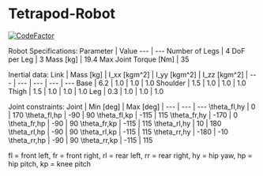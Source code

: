 # Tetrapod-Robot

[![CodeFactor](https://www.codefactor.io/repository/github/Pathorse/Tetrapod-Robot/badge)](https://www.codefactor.io/repository/github/Pathorse/Tetrapod-Robot)


Robot Specifications:
Parameter | Value
--- | ---
Number of Legs | 4
DoF per Leg | 3
Mass [kg] | 19.4
Max Joint Torque [Nm] | 35

Inertial data:
Link | Mass [kg] | I_xx [kgm^2] | I_yy [kgm^2] | I_zz [kgm^2] |
--- | --- | --- | --- | --- 
Base | 6.2 | 1.0 | 1.0 | 1.0
Shoulder | 1.5 | 1.0 | 1.0 | 1.0
Thigh | 1.5 | 1.0 | 1.0 | 1.0
Leg | 0.3 | 1.0 | 1.0 | 1.0

Joint constraints:
Joint | Min [deg] | Max [deg] |
--- | --- | --- 
\theta_fl,hy | 0 | 170
\theta_fl,hp | -90 | 90
\theta_fl,kp | -115 | 115
\theta_fr,hy | -170 | 0
\theta_fr,hp | -90 | 90
\theta_fr,kp | -115 | 115
\theta_rl,hy | 10 | 180
\theta_rl,hp | -90 | 90
\theta_rl,kp | -115 | 115
\theta_rr,hy | -180 | -10
\theta_rr,hp | -90 | 90
\theta_rr,kp | -115 | 115

fl = front left, fr = front right, rl = rear left, rr = rear right, hy = hip yaw, hp = hip pitch, kp = knee pitch

